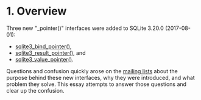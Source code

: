 # 1\. Overview



Three new "\_pointer()" interfaces were added to SQLite 3\.20\.0 (2017\-08\-01\):


* [sqlite3\_bind\_pointer()](c3ref/bind_blob.html),
* [sqlite3\_result\_pointer()](c3ref/result_blob.html), and
* [sqlite3\_value\_pointer()](c3ref/value_blob.html).


Questions and confusion quickly arose
on the [mailing lists](support.html#mailinglists) about the purpose behind these new interfaces,
why they were introduced, and what problem they solve. This essay attempts
to answer those questions and clear up the confusion.



